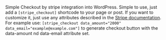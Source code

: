 Simple Checkout by stripe integration into WordPress. Simple to use, just add a `[stripe_checkout]` shortcode to your
page or post. If you want to customize it, just use any attributes described in the [Stripe documentation](https://stripe.com/docs/checkout). For example use:
`[stripe_checkout data_amount="2000" data_email="example@example.com"]` to generate checkout button with the data-amount
nd data-email attribute set.